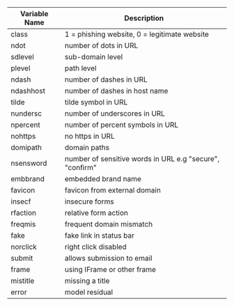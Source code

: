 Variable Name  | Description
--------------|------------
class | 1 = phishing website, 0 = legitimate website   
ndot | number of dots in URL 
sdlevel | sub-domain level
plevel | path level           
ndash | number of dashes in URL         
ndashhost | number of dashes in host name          
tilde | tilde symbol in URL              
nundersc | number of underscores in URL           
npercent | number of percent symbols in URL         
nohttps | no https in URL           
domipath | domain paths           
nsensword | number of sensitive words in URL e.g "secure", "confirm"          
embbrand | embedded brand name            
favicon | favicon from external domain             
insecf | insecure forms        
rfaction | relative form action          
freqmis | frequent domain mismatch      
fake | fake link in status bar       
norclick | right click disabled      
submit | allows submission to email       
frame | using IFrame or other frame    
mistitle | missing a title           
error | model residual          
